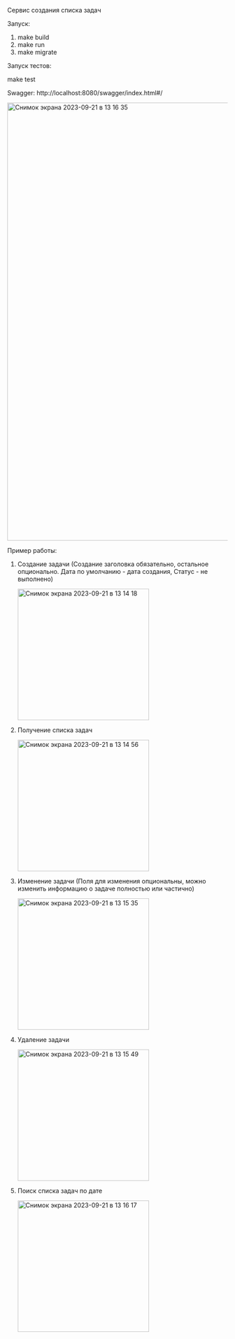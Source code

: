 Сервис создания списка задач

Запуск:
  1. make build
  2. make run
  3. make migrate

Запуск тестов:

  make test

Swagger: http://localhost:8080/swagger/index.html#/

<img width="1000" alt="Снимок экрана 2023-09-21 в 13 16 35" src="https://github.com/NickKlode/Sber-Test/assets/83373008/50bf4e32-371f-484a-85a8-a8bed63fa68c">

Пример работы:
1. Создание задачи (Создание заголовка обязательно, остальное опционально. Дата по умолчанию - дата создания, Статус - не выполнено)
 
    <img width="300" alt="Снимок экрана 2023-09-21 в 13 14 18" src="https://github.com/NickKlode/Sber-Test/assets/83373008/ebcb5c77-2ef4-49cc-bcd7-34e85946e931">

2. Получение списка задач

    <img width="300" alt="Снимок экрана 2023-09-21 в 13 14 56" src="https://github.com/NickKlode/Sber-Test/assets/83373008/1073e32c-a636-4286-848c-8c79a7bc7a43">

4. Изменение задачи (Поля для изменения опциональны, можно изменить информацию о задаче полностью или частично)

    <img width="300" alt="Снимок экрана 2023-09-21 в 13 15 35" src="https://github.com/NickKlode/Sber-Test/assets/83373008/e1fe2cef-2154-45f4-8a4f-8662b5672923">

5. Удаление задачи
 
   <img width="300" alt="Снимок экрана 2023-09-21 в 13 15 49" src="https://github.com/NickKlode/Sber-Test/assets/83373008/e6d4a372-0e4b-4ea1-94ad-378f479b52e6">

6. Поиск списка задач по дате

    <img width="300" alt="Снимок экрана 2023-09-21 в 13 16 17" src="https://github.com/NickKlode/Sber-Test/assets/83373008/4377439e-20a7-4db0-a717-bb9e728ab5ee">
